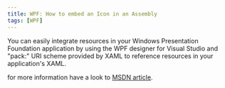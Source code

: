 ```yaml
---
title: WPF: How to embed an Icon in an Assembly
tags: [WPF]
---
```

<p>You can easily integrate resources in your Windows Presentation Foundation application by using the WPF designer for Visual Studio and &quot;pack:&quot; URI scheme provided by XAML to reference resources in your application's XAML.</p>  <p>for more information have a look to <a href="http://msdn.microsoft.con/en-us/library/bb514517.aspx" target="_blank">MSDN article</a>.</p>
